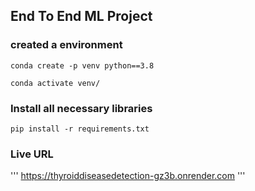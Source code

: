 ## End To End ML Project

### created a environment
```
conda create -p venv python==3.8

conda activate venv/
```
### Install all necessary libraries
```
pip install -r requirements.txt
```
### Live URL
'''
https://thyroiddiseasedetection-gz3b.onrender.com
'''
